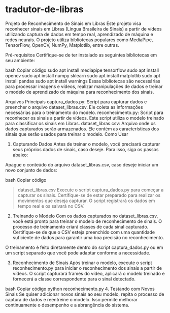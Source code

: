 # tradutor-de-libras
Projeto de Reconhecimento de Sinais em Libras
Este projeto visa reconhecer sinais em Libras (Língua Brasileira de Sinais) a partir de vídeos utilizando captura de dados em tempo real, aprendizado de máquina e redes neurais. O projeto utiliza bibliotecas populares como MediaPipe, TensorFlow, OpenCV, NumPy, Matplotlib, entre outras.

Pré-requisitos
Certifique-se de ter instalado as seguintes bibliotecas em seu ambiente:

bash
Copiar código
sudo apt install mediapipe tensorflow 
sudo apt install opencv
sudo apt install numpy sklearn 
sudo apt install matplotlib
sudo apt install pandas
sudo apt install warnings
Essas bibliotecas são necessárias para processar imagens e vídeos, realizar manipulações de dados e treinar o modelo de aprendizado de máquina para reconhecimento dos sinais.

Arquivos Principais
captura_dados.py: Script para capturar dados e preencher o arquivo dataset_libras.csv. Ele coleta as informações necessárias para o treinamento do modelo.
reconhecimento.py: Script para reconhecer os sinais a partir de vídeos. Este script utiliza o modelo treinado para classificar os sinais em Libras.
dataset_libras.csv: Arquivo onde os dados capturados serão armazenados. Ele contém as características dos sinais que serão usados para treinar o modelo.
Como Usar
1. Capturando Dados
Antes de treinar o modelo, você precisará capturar seus próprios dados de sinais, caso deseje. Para isso, siga os passos abaixo:

Apague o conteúdo do arquivo dataset_libras.csv, caso deseje iniciar um novo conjunto de dados:

bash
Copiar código
> dataset_libras.csv
Execute o script captura_dados.py para começar a capturar os sinais. Certifique-se de estar preparado para realizar os movimentos que deseja capturar. O script registrará os dados em tempo real e os salvará no CSV.

2. Treinando o Modelo
Com os dados capturados no dataset_libras.csv, você está pronto para treinar o modelo de reconhecimento de sinais. O processo de treinamento criará classes de cada sinal capturado. Certifique-se de que o CSV esteja preenchido com uma quantidade suficiente de dados para garantir uma boa precisão no reconhecimento.

O treinamento é feito diretamente dentro do script captura_dados.py ou em um script separado que você pode adaptar conforme a necessidade.

3. Reconhecimento de Sinais
Após treinar o modelo, execute o script reconhecimento.py para iniciar o reconhecimento dos sinais a partir de vídeos. O script capturará frames do vídeo, aplicará o modelo treinado e fornecerá a classe correspondente para o sinal detectado.

bash
Copiar código
python reconhecimento.py
4. Testando com Novos Sinais
Se quiser adicionar novos sinais ao seu modelo, repita o processo de captura de dados e reentreine o modelo. Isso permite melhorar continuamente o desempenho e a abrangência do sistema.
